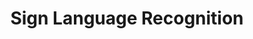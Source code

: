 ---
layout: page
title: Sign Language Recognition
description: Classyfing ASL letters 
img: assets/img/asl.png
importance: 1
category: fun
redirect: https://github.com/KashuvY/Sign-Language-Classification
github: https://github.com/KashuvY/Sign-Language-Classification
---
